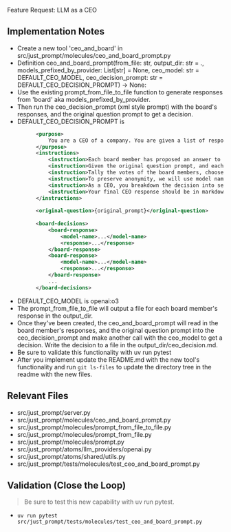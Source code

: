 Feature Request: LLM as a CEO

## Implementation Notes

- Create a new tool 'ceo_and_board' in src/just_prompt/molecules/ceo_and_board_prompt.py
- Definition ceo_and_board_prompt(from_file: str, output_dir: str = ., models_prefixed_by_provider: List[str] = None, ceo_model: str = DEFAULT_CEO_MODEL, ceo_decision_prompt: str = DEFAULT_CEO_DECISION_PROMPT) -> None:
- Use the existing prompt_from_file_to_file function to generate responses from 'board' aka models_prefixed_by_provider.
- Then run the ceo_decision_prompt (xml style prompt) with the board's responses, and the original question prompt to get a decision.
- DEFAULT_CEO_DECISION_PROMPT is
  ```xml
        <purpose>
            You are a CEO of a company. You are given a list of responses from your board of directors. Your job is to take in the original question prompt, and each of the board members' responses, and choose the best direction for your company.
        </purpose>
        <instructions>
            <instruction>Each board member has proposed an answer to the question posed in the prompt.</instruction>
            <instruction>Given the original question prompt, and each of the board members' responses, choose the best answer.</instruction>
            <instruction>Tally the votes of the board members, choose the best direction, and explain why you chose it.</instruction>
            <instruction>To preserve anonymity, we will use model names instead of real names of your board members. When responding, use the model names in your response.</instruction>
            <instruction>As a CEO, you breakdown the decision into several categories including: risk, reward, timeline, and resources. In addition to these guiding categories, you also consider the board members' expertise and experience. As a bleeding edge CEO, you also invent new dimensions of decision making to help you make the best decision for your company.</instruction>
            <instruction>Your final CEO response should be in markdown format with a comprehensive explanation of your decision. Start the top of the file with a title that says "CEO Decision", include a table of contents, briefly describe the question/problem at hand then dive into several sections. One of your first sections should be a quick summary of your decision, then breakdown each of the boards decisions into sections with your commentary on each. Where we lead into your decision with the categories of your decision making process, and then we lead into your final decision.</instruction>
        </instructions>
        
        <original-question>{original_prompt}</original-question>
        
        <board-decisions>
            <board-response>
                <model-name>...</model-name>
                <response>...</response>
            </board-response>
            <board-response>
                <model-name>...</model-name>
                <response>...</response>
            </board-response>
            ...
        </board-decisions>
    ```
- DEFAULT_CEO_MODEL is openai:o3
- The prompt_from_file_to_file will output a file for each board member's response in the output_dir.
- Once they've been created, the ceo_and_board_prompt will read in the board member's responses, and the original question prompt into the ceo_decision_prompt and make another call with the ceo_model to get a decision. Write the decision to a file in the output_dir/ceo_decision.md.
- Be sure to validate this functionality with uv run pytest <path-to-test-file>
- After you implement update the README.md with the new tool's functionality and run `git ls-files` to update the directory tree in the readme with the new files.

## Relevant Files
- src/just_prompt/server.py
- src/just_prompt/molecules/ceo_and_board_prompt.py
- src/just_prompt/molecules/prompt_from_file_to_file.py
- src/just_prompt/molecules/prompt_from_file.py
- src/just_prompt/molecules/prompt.py
- src/just_prompt/atoms/llm_providers/openai.py
- src/just_prompt/atoms/shared/utils.py
- src/just_prompt/tests/molecules/test_ceo_and_board_prompt.py

## Validation (Close the Loop)
> Be sure to test this new capability with uv run pytest.

- `uv run pytest src/just_prompt/tests/molecules/test_ceo_and_board_prompt.py`